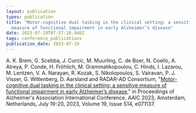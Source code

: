 ```yaml
---
layout: publication
types: publication
title: "Motor-cognitive dual tasking in the clinical setting: a sensitive
  measure of functional impairment in early Alzheimer’s disease"
date: 2023-07-19T07:57:10.446Z
tags: conference_publications
publication_date: 2023-07-19
---
```

A. K. Brem, G. Scebba, J. Curcic, M. Muurling, C. de Boer, N. Coello, A. Atreya, P. Conde, H. Fröhlich, M. Grammatikopoulou, C. Hinds, I. Lazarou, M. Lentzen, V. A. Narayan, R. Kozak, S. Nikolopoulos, S. Vairavan, P. J. Visser, G. Wittenberg, D. Aarsland and RADAR-AD Consortium, "[Motor-cognitive dual tasking in the clinical setting: a sensitive measure of functional impairment in early Alzheimer’s disease](https://doi.org/10.1002/alz.071137)," in Proceedings of Alzheimer's Association International Conference, AAIC 2023, Amsterdam, Netherlands, July 19-20, 2023, Volume 19, Issue S14, e071137.